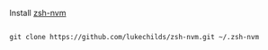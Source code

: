 

Install [zsh-nvm](https://github.com/lukechilds/zsh-nvm)

```shell

git clone https://github.com/lukechilds/zsh-nvm.git ~/.zsh-nvm

```
